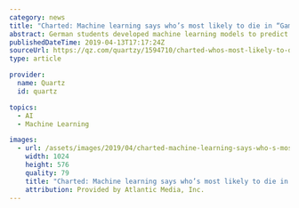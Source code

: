```yaml
---
category: news
title: "Charted: Machine learning says who’s most likely to die in “Game of Thrones,” season 8"
abstract: German students developed machine learning models to predict who will die next on \"Game of Thrones,\" season 8.
publishedDateTime: 2019-04-13T17:17:24Z
sourceUrl: https://qz.com/quartzy/1594710/charted-whos-most-likely-to-die-in-game-of-thrones-season-8/
type: article

provider:
  name: Quartz
  id: quartz

topics:
  - AI
  - Machine Learning

images:
  - url: /assets/images/2019/04/charted-machine-learning-says-who-s-most-likely-to-die-in-game-of-thrones-season-8-1.jpg
    width: 1024
    height: 576
    quality: 79
    title: "Charted: Machine learning says who’s most likely to die in “Game of Thrones,” season 8"
    attribution: Provided by Atlantic Media, Inc.
---
```

